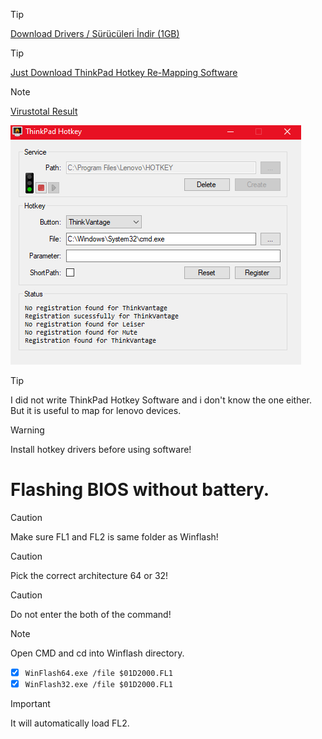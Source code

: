 > [!TIP]
> <a href="https://github.com/ny4rlk0/Thinkpad-T430-Support-Software/releases/download/Thinkpad_T430_Support_Software_Drivers/ThinkPad.T430.Drivers.exe">Download Drivers / Sürücüleri İndir (1GB)</a>

> [!TIP]
><a href="https://raw.githubusercontent.com/ny4rlk0/Thinkpad-T430-Support-Software/main/ThinkPadHotkey.exe">Just Download ThinkPad Hotkey Re-Mapping Software</a>

> [!NOTE]
> <a href="https://www.virustotal.com/gui/file/cccc6fcc2e7d09450608a2840a215eb95884a377e4d48b72813ac1b29f88cc91?nocache=1">Virustotal Result</a>

<img src="https://raw.githubusercontent.com/ny4rlk0/Thinkpad-T430-Support-Software/main/SS.png">

> [!TIP]
> I did not write ThinkPad Hotkey Software and i don't know the one either. But it is useful to map for lenovo devices.

> [!WARNING]
> Install hotkey drivers before using software!

# Flashing BIOS without battery.
> [!CAUTION]
> Make sure FL1 and FL2 is same folder as Winflash!

> [!CAUTION]
> Pick the correct architecture 64 or 32!

> [!CAUTION]
> Do not enter the both of the command!

> [!NOTE]
> Open CMD and cd into Winflash directory.

- [x] `WinFlash64.exe /file $01D2000.FL1`  
- [x] `WinFlash32.exe /file $01D2000.FL1`

> [!IMPORTANT]
> It will automatically load FL2.

